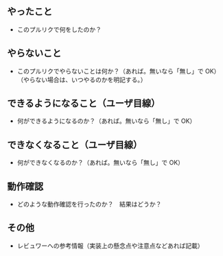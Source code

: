 ## やったこと

- このプルリクで何をしたのか？

## やらないこと

- このプルリクでやらないことは何か？（あれば。無いなら「無し」で OK）（やらない場合は、いつやるのかを明記する。）

## できるようになること（ユーザ目線）

- 何ができるようになるのか？（あれば。無いなら「無し」で OK）

## できなくなること（ユーザ目線）

- 何ができなくなるのか？（あれば。無いなら「無し」で OK）

## 動作確認

- どのような動作確認を行ったのか？　結果はどうか？

## その他

- レビュワーへの参考情報（実装上の懸念点や注意点などあれば記載）
